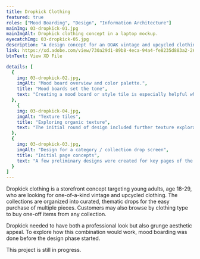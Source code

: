 ```yaml
---
title: Dropkick Clothing
featured: true
roles: ["Mood Boarding", "Design", "Information Architecture"]
mainImg: 03-dropkick-01.jpg
mainImgAlt: Dropkick clothing concept in a laptop mockup.
eyecatchImg: 03-dropkick-05.jpg
description: "A design concept for an OOAK vintage and upcycled clothing site. Dropkick specializes in grunge and industrial aesthetic clothing drops that call back to the 1990s."
link: https://xd.adobe.com/view/730a29d1-89b8-4eca-94a4-fe8235d883a2-2659/
btnText: View XD File

details: [
  { 
    img: 03-dropkick-02.jpg, 
    imgAlt: "Mood board overview and color palette.",
    title: "Mood boards set the tone",
    text: "Creating a mood board or style tile is especially helpful when building a brand concept from scratch. This includes definiting the brand mission, target audience, and descriptors that tell a story of what the brand and all its associated collateral should be, including the digital storefront."
  },
    { 
    img: 03-dropkick-04.jpg, 
    imgAlt: "Texture tiles",
    title: "Exploring organic texture",
    text: "The initial round of design included further texture exploration that could be used as photograph overlays and section dividers. Despite being organic in nature, these assets will need to be converted into vector shapes in order to scale correctly on a variety of screen sizes and devices."
  },
  { 
    img: 03-dropkick-03.jpg,
    imgAlt: "Design for a category / collection drop screen", 
    title: "Initial page concepts",
    text: "A few preliminary designs were created for key pages of the storefront, including the landing page, category and drop, and product details screens. These initial mockups are used to gauge whether or not the overall design is heading in the right direction, or if we need to reverse course and go back to new mood boards and style tiles."
  }
]
---
```


Dropkick clothing is a storefront concept targeting young adults, age 18-29, who are looking for one-of-a-kind vintage and upcycled clothing. The collections are organized into curated, thematic drops for the easy purchase of multiple pieces. Customers may also browse by clothing type to buy one-off items from any collection.

Dropkick needed to have both a professional look but also grunge aesthetic appeal. To explore how this combination would work, mood boarding was done before the design phase started.

This project is still in progress.
